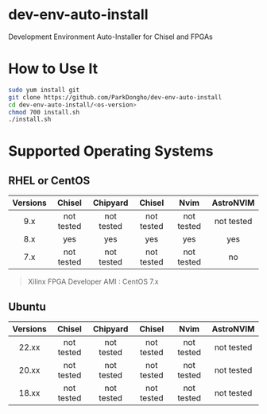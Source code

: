 dev-env-auto-install
===
Development Environment Auto-Installer for Chisel and FPGAs

# How to Use It
```bash
sudo yum install git
git clone https://github.com/ParkDongho/dev-env-auto-install
cd dev-env-auto-install/<os-version>
chmod 700 install.sh
./install.sh
```


# Supported Operating Systems
## RHEL or CentOS

| Versions | Chisel | Chipyard | Chisel  | Nvim | AstroNVIM |
|:--------:|:------:|:--------:|:-------:|:----:|:---------:|
|   9.x    |  not tested   |   not tested    |   not tested   | not tested  |    not tested     |
|   8.x    |  yes   |   yes    |   yes   | yes  |    yes    |
|   7.x    | not tested   |   not tested    |   not tested   | not tested  |    no     |

> Xilinx FPGA Developer AMI : CentOS 7.x

## Ubuntu
| Versions | Chisel | Chipyard | Chisel  | Nvim | AstroNVIM |
|:--------:|:------:|:--------:|:-------:|:----:|:---------:|
|   22.xx    |  not tested   |   not tested    |   not tested   | not tested  |    not tested     |
|   20.xx    |  not tested   |   not tested    |   not tested   | not tested  |    not tested     |
|   18.xx    |  not tested   |   not tested    |   not tested   | not tested  |    not tested     |

